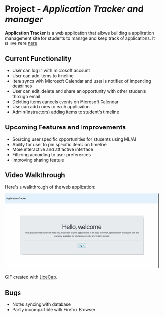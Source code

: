 # Project  - *Application Tracker and manager*

**Application Tracker** is a web application that allows building a application management site for students to manage and keep track of applications. It is live here 
[here](applicationstrack.herokuapp.com)

## Current Functionality 

- User can log in with microsoft account
- User can add items to timeline
- Item syncs with Microsoft Calendar and user is notified of impending deadlines
- User can edit, delete and share an opportunity with other students through email
- Deleting items cancels events on Microsoft Calendar
- Use can add notes to each application
- Admin(instructors) adding items to student's timeline

## Upcoming Features and Improvements

- Sourcing user specific opportunities for students using ML/AI 
- Ability for user to pin specific items on timeline
- More interactive and attractive interface
- Filtering according to user preferences
- Improving sharing feature 



## Video Walkthrough

Here's a walkthrough of the web application:

<img src='https://github.com/JoshuaKiplimo/Application-Tracker-Manager-walkthrough/blob/master/apptrack2.gif' title='Video Walkthrough' width='' alt='Video Walkthrough' />

GIF created with [LiceCap](http://www.cockos.com/licecap/).


## Bugs
 - Notes syncing with database
 - Partly incompartible with Firefox Browser

